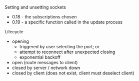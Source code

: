 

Setting and unsetting sockets

- 0.18 - the subscriptions chosen
- 0.19 - a specific function called in the update process


Lifecycle
- opening 
    - triggered by user selecting the port; or
    - attempt to reconnect after unexpected closing
    - exponential backoff 
- open (route messages to client)
- closed by server / network down
- closed by client (does not exist, client must deselect client)